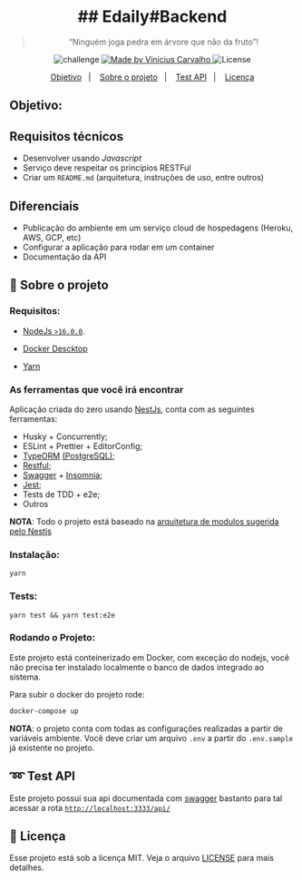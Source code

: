 <h1 align="center">
  ## Edaily#Backend
</h1>

<blockquote align="center">“Ninguém joga pedra em árvore que não da fruto”!</blockquote>

<p align="center">
  <img alt="challenge" src="https://img.shields.io/badge/challenge-%2304D361">

  <a href="https://github.com/carvalhoviniciusluiz">
    <img alt="Made by Vinicius Carvalho" src="https://img.shields.io/badge/made%20by-Vinicius%20Carvalho-%2304D361">
  </a>

  <img alt="License" src="https://img.shields.io/badge/license-MIT-%2304D361">
</p>

<p align="center">
  <a href="#objetivo">Objetivo</a>&nbsp;&nbsp;&nbsp;|&nbsp;&nbsp;&nbsp;
  <a href="#rocket-sobre-o-projeto">Sobre o projeto</a>&nbsp;&nbsp;&nbsp;|&nbsp;&nbsp;&nbsp;
  <a href="#loop-test-api">Test API</a>&nbsp;&nbsp;&nbsp;|&nbsp;&nbsp;&nbsp;
  <a href="#memo-licença">Licença</a>
</p>

## Objetivo:

## Requisitos técnicos
- Desenvolver usando *Javascript*
- Serviço deve respeitar os princípios RESTFul
- Criar um `README.md` (arquitetura, instruções de uso, entre outros)
## Diferenciais
- Publicação do ambiente em um serviço cloud de hospedagens (Heroku, AWS, GCP, etc)
- Configurar a aplicação para rodar em um container
- Documentação da API

## :rocket: Sobre o projeto

### **Requisitos:**

- [NodeJs ``>16.0.0``](https://nodejs.org/en/).

- [Docker Descktop](https://docs.docker.com/desktop/mac/install/)

- [Yarn](https://classic.yarnpkg.com/en/docs/install/#mac-stable)

### **As ferramentas que você irá encontrar**

Aplicação criada do zero usando [NestJs](https://nestjs.com/), conta com as seguintes ferramentas:

- Husky + Concurrently;
- ESLint + Prettier + EditorConfig;
- [TypeORM](https://typeorm.io/#/) [(PostgreSQL)](https://www.postgresql.org/);
- [Restful](https://www.redhat.com/pt-br/topics/api/what-is-a-rest-api);
- [Swagger](https://swagger.io/) + [Insomnia](https://insomnia.rest/);
- [Jest](https://jestjs.io/);
- Tests de TDD + e2e;
- Outros

__NOTA__: Todo o projeto está baseado na [arquitetura de modulos sugerida pelo Nestjs](https://docs.nestjs.com/modules)

### **Instalação:**
```
yarn
```

### **Tests:**
```shell
yarn test && yarn test:e2e
```

### **Rodando o Projeto:**
Este projeto está conteinerizado em Docker, com exceção do nodejs, você não precisa ter instalado localmente o banco de dados integrado ao sistema.

Para subir o docker do projeto rode:
```bash
docker-compose up
```

__NOTA__: o projeto conta com todas as configurações realizadas a partir de variáveis ambiente. Você deve criar um arquivo ``.env`` a partir do ``.env.sample`` já existente no projeto.

## :loop: Test API

Este projeto possui sua api documentada com [swagger](https://swagger.io/) bastanto para tal acessar a rota [``http://localhost:3333/api/``](http://localhost:3333/api/)

## :memo: Licença

Esse projeto está sob a licença MIT. Veja o arquivo [LICENSE](LICENSE) para mais detalhes.
